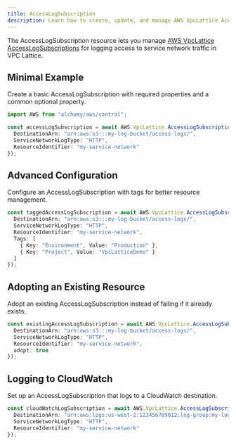 ```yaml
---
title: AccessLogSubscription
description: Learn how to create, update, and manage AWS VpcLattice AccessLogSubscriptions using Alchemy Cloud Control.
---
```


The AccessLogSubscription resource lets you manage [AWS VpcLattice AccessLogSubscriptions](https://docs.aws.amazon.com/vpclattice/latest/userguide/) for logging access to service network traffic in VPC Lattice.

## Minimal Example

Create a basic AccessLogSubscription with required properties and a common optional property.

```ts
import AWS from "alchemy/aws/control";

const accessLogSubscription = await AWS.VpcLattice.AccessLogSubscription("myAccessLogSubscription", {
  DestinationArn: "arn:aws:s3:::my-log-bucket/access-logs/",
  ServiceNetworkLogType: "HTTP",
  ResourceIdentifier: "my-service-network"
});
```

## Advanced Configuration

Configure an AccessLogSubscription with tags for better resource management.

```ts
const taggedAccessLogSubscription = await AWS.VpcLattice.AccessLogSubscription("taggedAccessLogSubscription", {
  DestinationArn: "arn:aws:s3:::my-log-bucket/access-logs/",
  ServiceNetworkLogType: "HTTP",
  ResourceIdentifier: "my-service-network",
  Tags: [
    { Key: "Environment", Value: "Production" },
    { Key: "Project", Value: "VpcLatticeDemo" }
  ]
});
```

## Adopting an Existing Resource

Adopt an existing AccessLogSubscription instead of failing if it already exists.

```ts
const existingAccessLogSubscription = await AWS.VpcLattice.AccessLogSubscription("existingAccessLogSubscription", {
  DestinationArn: "arn:aws:s3:::my-log-bucket/access-logs/",
  ServiceNetworkLogType: "HTTP",
  ResourceIdentifier: "my-service-network",
  adopt: true
});
```

## Logging to CloudWatch

Set up an AccessLogSubscription that logs to a CloudWatch destination.

```ts
const cloudWatchLogSubscription = await AWS.VpcLattice.AccessLogSubscription("cloudWatchLogSubscription", {
  DestinationArn: "arn:aws:logs:us-west-2:123456789012:log-group:my-log-group",
  ServiceNetworkLogType: "HTTP",
  ResourceIdentifier: "my-service-network"
});
```